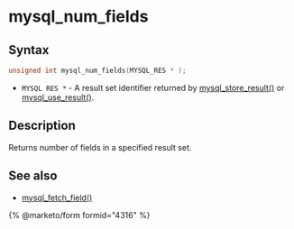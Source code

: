 # mysql\_num\_fields

## Syntax

```c
unsigned int mysql_num_fields(MYSQL_RES * );
```

* `MYSQL RES *` - A result set identifier returned by [mysql\_store\_result()](mysql_store_result.md) or [mysql\_use\_result()](mysql_use_result.md).

## Description

Returns number of fields in a specified result set.

## See also

* [mysql\_fetch\_field()](mysql_fetch_field.md)

{% @marketo/form formid="4316" %}
